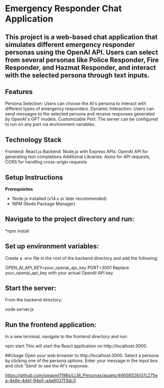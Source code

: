 # Emergency Responder Chat Application
## This project is a web-based chat application that simulates different emergency responder personas using the OpenAI API. Users can select from several personas like Police Responder, Fire Responder, and Hazmat Responder, and interact with the selected persona through text inputs.

## Features
Persona Selection: Users can choose the AI's persona to interact with different types of emergency responders.
Dynamic Interaction: Users can send messages to the selected persona and receive responses generated by OpenAI's GPT models.
Customizable Port: The server can be configured to run on any port via environment variables.

## Technology Stack
Frontend: React.js
Backend: Node.js with Express
APIs: OpenAI API for generating text completions
Additional Libraries: Axios for API requests, CORS for handling cross-origin requests

## Setup Instructions
**Prerequisites**
* Node.js installed (v14.x or later recommended)
* NPM (Node Package Manager)


## Navigate to the project directory and run:

*npm install


## Set up environment variables:

Create a .env file in the root of the backend directory and add the following:

OPEN_AI_API_KEY=your_openai_api_key
PORT=3001
Replace your_openai_api_key with your actual OpenAI API key.

## Start the server:

From the backend directory:

node server.js

## Run the frontend application:

In a new terminal, navigate to the frontend directory and run:

npm start
This will start the React application on http://localhost:3000.

##Usage
Open your web browser to http://localhost:3000.
Select a persona by clicking one of the persona options.
Enter your message in the input box and click 'Send' to see the AI's response.

https://github.com/swapnil1198s/LLM_Personas/assets/46658528/07c275ea-4e8e-4de1-94e5-a4a9037f3dc3


